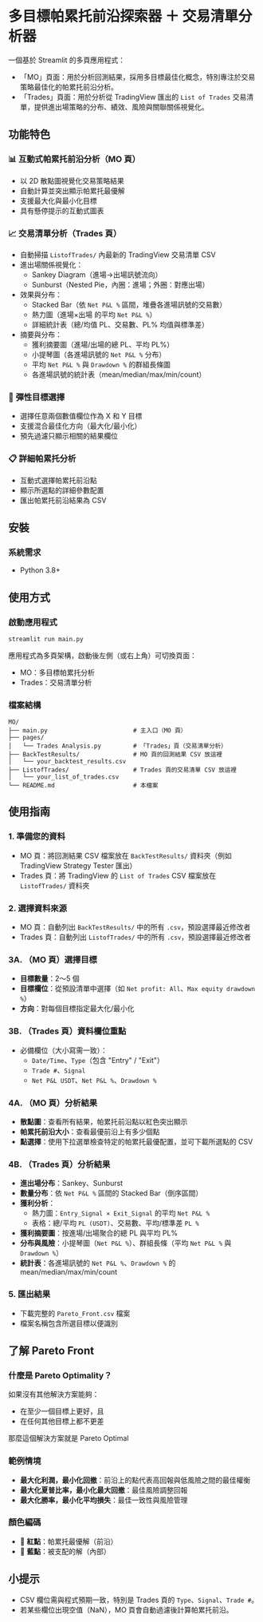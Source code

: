 # 多目標帕累托前沿探索器 ＋ 交易清單分析器

一個基於 Streamlit 的多頁應用程式：
- 「MO」頁面：用於分析回測結果，採用多目標最佳化概念，特別專注於交易策略最佳化的帕累托前沿分析。
- 「Trades」頁面：用於分析從 TradingView 匯出的 `List of Trades` 交易清單，提供進出場策略的分布、績效、風險與關聯關係視覺化。

## 功能特色

### 📊 **互動式帕累托前沿分析（MO 頁）**
- 以 2D 散點圖視覺化交易策略結果
- 自動計算並突出顯示帕累托最優解
- 支援最大化與最小化目標
- 具有懸停提示的互動式圖表

### 📈 **交易清單分析（Trades 頁）**
- 自動掃描 `ListofTrades/` 內最新的 TradingView 交易清單 CSV
- 進出場關係視覺化：
  - Sankey Diagram（進場→出場訊號流向）
  - Sunburst（Nested Pie，內圈：進場；外圈：對應出場）
- 效果與分布：
  - Stacked Bar（依 `Net P&L %` 區間，堆疊各進場訊號的交易數）
  - 熱力圖（進場×出場 的平均 `Net P&L %`）
  - 詳細統計表（總/均值 PL、交易數、PL% 均值與標準差）
- 摘要與分布：
  - 獲利摘要圖（進場/出場的總 PL、平均 PL%）
  - 小提琴圖（各進場訊號的 `Net P&L %` 分布）
  - 平均 `Net P&L %` 與 `Drawdown %` 的群組長條圖
  - 各進場訊號的統計表（mean/median/max/min/count）

### 🎯 **彈性目標選擇**
- 選擇任意兩個數值欄位作為 X 和 Y 目標
- 支援混合最佳化方向（最大化/最小化）
- 預先過濾只顯示相關的結果欄位

### 📋 **詳細帕累托分析**
- 互動式選擇帕累托前沿點
- 顯示所選點的詳細參數配置
- 匯出帕累托前沿結果為 CSV

## 安裝

### 系統需求
- Python 3.8+

## 使用方式

### 啟動應用程式
```bash
streamlit run main.py
```

應用程式為多頁架構，啟動後左側（或右上角）可切換頁面：
- MO：多目標帕累托分析
- Trades：交易清單分析

### 檔案結構
```
MO/
├── main.py                        # 主入口（MO 頁）
├── pages/
│   └── Trades Analysis.py         # 「Trades」頁（交易清單分析）
├── BackTestResults/               # MO 頁的回測結果 CSV 放這裡
│   └── your_backtest_results.csv
├── ListofTrades/                  # Trades 頁的交易清單 CSV 放這裡
│   └── your_list_of_trades.csv
└── README.md                      # 本檔案
```

## 使用指南

### 1. **準備您的資料**
- MO 頁：將回測結果 CSV 檔案放在 `BackTestResults/` 資料夾（例如 TradingView Strategy Tester 匯出）
- Trades 頁：將 TradingView 的 `List of Trades` CSV 檔案放在 `ListofTrades/` 資料夾

### 2. **選擇資料來源**
- MO 頁：自動列出 `BackTestResults/` 中的所有 `.csv`，預設選擇最近修改者
- Trades 頁：自動列出 `ListofTrades/` 中的所有 `.csv`，預設選擇最近修改者

### 3A. **（MO 頁）選擇目標**
- **目標數量**：2～5 個
- **目標欄位**：從預設清單中選擇（如 `Net profit: All`、`Max equity drawdown %`）
- **方向**：對每個目標指定最大化/最小化

### 3B. **（Trades 頁）資料欄位重點**
- 必備欄位（大小寫需一致）：
  - `Date/Time`、`Type`（包含 "Entry" / "Exit"）
  - `Trade #`、`Signal`
  - `Net P&L USDT`、`Net P&L %`、`Drawdown %`

### 4A. **（MO 頁）分析結果**
- **散點圖**：查看所有結果，帕累托前沿點以紅色突出顯示
- **帕累托前沿大小**：查看最優前沿上有多少個點
- **點選擇**：使用下拉選單檢查特定的帕累托最優配置，並可下載所選點的 CSV

### 4B. **（Trades 頁）分析結果**
- **進出場分布**：Sankey、Sunburst
- **數量分布**：依 `Net P&L %` 區間的 Stacked Bar（倒序區間）
- **獲利分析**：
  - 熱力圖：`Entry_Signal × Exit_Signal` 的平均 `Net P&L %`
  - 表格：總/平均 `PL (USDT)`、交易數、平均/標準差 `PL %`
- **獲利摘要圖**：按進場/出場聚合的總 PL 與平均 PL%
- **分布與風險**：小提琴圖（`Net P&L %`）、群組長條（平均 `Net P&L %` 與 `Drawdown %`）
- **統計表**：各進場訊號的 `Net P&L %`、`Drawdown %` 的 mean/median/max/min/count

### 5. **匯出結果**
- 下載完整的 `Pareto_Front.csv` 檔案
- 檔案名稱包含所選目標以便識別

## 了解 Pareto Front

### 什麼是 Pareto Optimality？
如果沒有其他解決方案能夠：
- 在至少一個目標上更好，且
- 在任何其他目標上都不更差

那麼這個解決方案就是 Pareto Optimal

### 範例情境
- **最大化利潤，最小化回撤**：前沿上的點代表高回報與低風險之間的最佳權衡
- **最大化夏普比率，最小化最大回撤**：最佳風險調整回報
- **最大化勝率，最小化平均損失**：最佳一致性與風險管理

### 顏色編碼
- 🔴 **紅點**：帕累托最優解（前沿）
- 🔵 **藍點**：被支配的解（內部）

## 小提示
- CSV 欄位需與程式預期一致，特別是 Trades 頁的 `Type`、`Signal`、`Trade #`。
- 若某些欄位出現空值（NaN），MO 頁會自動過濾後計算帕累托前沿。
